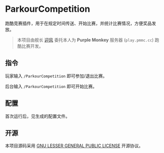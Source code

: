 # ParkourCompetition

跑酷竞赛插件，用于在规定时间传送、开始比赛，并统计比赛情况，方便奖品发放。

> 本项目由舰长 [迎风](https://space.bilibili.com/353986083) 委托本人为 **Purple Monkey** 服务器 (`play.pmmc.cc`) 跑酷比赛开发。

## 指令

玩家输入 `/ParkourCompetition` 即可参加/退出比赛。

后台输入 `/ParkourCompetition` 即可开始比赛。


## 配置

首次运行后，见生成的配置文件。

## 开源

本项目源码采用 [GNU LESSER GENERAL PUBLIC LICENSE](https://www.gnu.org/licenses/lgpl-3.0.html) 开源协议。

